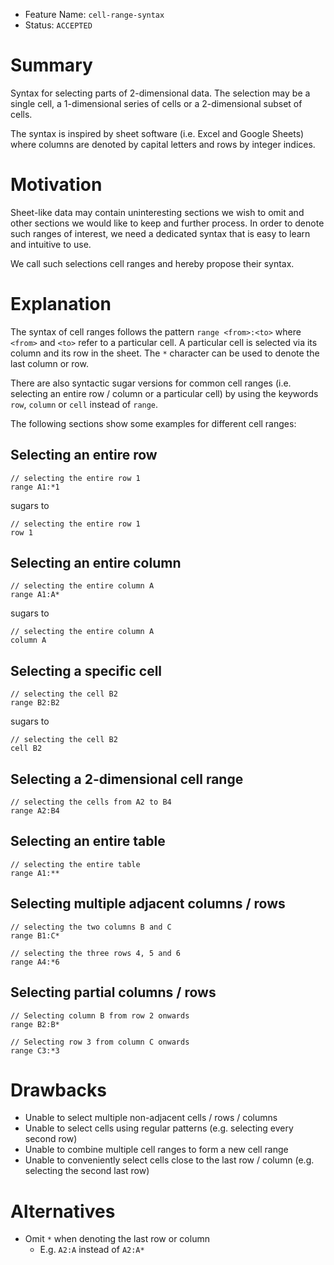 <!--
SPDX-FileCopyrightText: 2023 Friedrich-Alexander-Universitat Erlangen-Nurnberg

SPDX-License-Identifier: AGPL-3.0-only
-->

- Feature Name: `cell-range-syntax`
- Status: `ACCEPTED`

# Summary

Syntax for selecting parts of 2-dimensional data. The selection may be a single cell, a 1-dimensional series of cells or a 2-dimensional subset of cells.

The syntax is inspired by sheet software (i.e. Excel and Google Sheets) where columns are denoted by capital letters and rows by integer indices.

# Motivation

Sheet-like data may contain uninteresting sections we wish to omit and other sections we would like to keep and further process. In order to denote such ranges of interest, we need a dedicated syntax that is easy to learn and intuitive to use.

We call such selections cell ranges and hereby propose their syntax.

# Explanation

The syntax of cell ranges follows the pattern `range <from>:<to>` where `<from>` and `<to>` refer to a particular cell. A particular cell is selected via its column and its row in the sheet. The `*` character can be used to denote the last column or row.

There are also syntactic sugar versions for common cell ranges (i.e. selecting an entire row / column or a particular cell) by using the keywords `row`, `column` or `cell` instead of `range`.

The following sections show some examples for different cell ranges:

## Selecting an entire row

```jayvee
// selecting the entire row 1
range A1:*1
```

sugars to

```jayvee
// selecting the entire row 1
row 1
```

## Selecting an entire column

```jayvee
// selecting the entire column A
range A1:A*
```

sugars to

```jayvee
// selecting the entire column A
column A
```

## Selecting a specific cell

```jayvee
// selecting the cell B2
range B2:B2
```

sugars to

```jayvee
// selecting the cell B2
cell B2
```

## Selecting a 2-dimensional cell range

```jayvee
// selecting the cells from A2 to B4
range A2:B4
```

## Selecting an entire table

```jayvee
// selecting the entire table
range A1:**
```

## Selecting multiple adjacent columns / rows

```jayvee
// selecting the two columns B and C
range B1:C*

// selecting the three rows 4, 5 and 6
range A4:*6
```

## Selecting partial columns / rows

```jayvee
// Selecting column B from row 2 onwards
range B2:B*

// Selecting row 3 from column C onwards
range C3:*3
```

# Drawbacks

- Unable to select multiple non-adjacent cells / rows / columns
- Unable to select cells using regular patterns (e.g. selecting every second row)
- Unable to combine multiple cell ranges to form a new cell range
- Unable to conveniently select cells close to the last row / column (e.g. selecting the second last row)

# Alternatives

- Omit `*` when denoting the last row or column
  - E.g. `A2:A` instead of `A2:A*`

